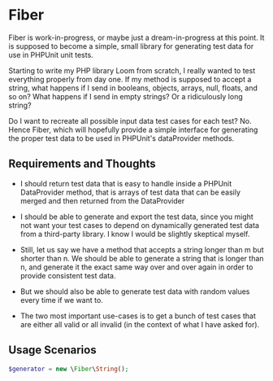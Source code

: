 # Fiber

Fiber is work-in-progress, or maybe just a dream-in-progress at this
point. It is supposed to become a simple, small library for generating
test data for use in PHPUnit unit tests.

Starting to write my PHP library Loom from scratch, I really wanted to
test everything properly from day one. If my method is supposed to
accept a string, what happens if I send in booleans, objects, arrays,
null, floats, and so on? What happens if I send in empty strings? Or a
ridiculously long string?

Do I want to recreate all possible input data test cases for each
test? No. Hence Fiber, which will hopefully provide a simple interface
for generating the proper test data to be used in PHPUnit's
dataProvider methods.


## Requirements and Thoughts

* I should return test data that is easy to handle inside a PHPUnit
  DataProvider method, that is arrays of test data that can be easily
  merged and then returned from the DataProvider

* I should be able to generate and export the test data, since you
  might not want your test cases to depend on dynamically generated
  test data from a third-party library. I know I would be slightly
  skeptical myself.

* Still, let us say we have a method that accepts a string longer than
  m but shorter than n. We should be able to generate a string that is
  longer than n, and generate it the exact same way over and over
  again in order to provide consistent test data.

* But we should also be able to generate test data with random values
  every time if we want to.

* The two most important use-cases is to get a bunch of test cases
  that are either all valid or all invalid (in the context of what I
  have asked for).


## Usage Scenarios

```php
$generator = new \Fiber\String();
```